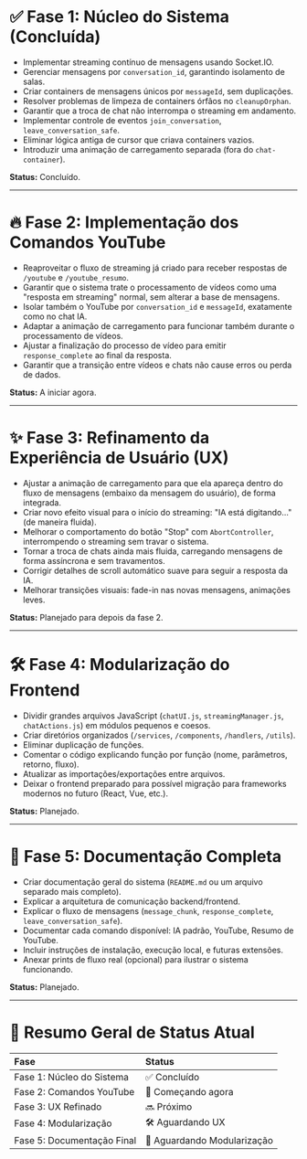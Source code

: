 # ✅ Fase 1: Núcleo do Sistema (Concluída)

- Implementar streaming contínuo de mensagens usando Socket.IO.
- Gerenciar mensagens por `conversation_id`, garantindo isolamento de salas.
- Criar containers de mensagens únicos por `messageId`, sem duplicações.
- Resolver problemas de limpeza de containers órfãos no `cleanupOrphan`.
- Garantir que a troca de chat não interrompa o streaming em andamento.
- Implementar controle de eventos `join_conversation`, `leave_conversation_safe`.
- Eliminar lógica antiga de cursor que criava containers vazios.
- Introduzir uma animação de carregamento separada (fora do `chat-container`).

**Status:** Concluído.

---

# 🔥 Fase 2: Implementação dos Comandos YouTube

- Reaproveitar o fluxo de streaming já criado para receber respostas de `/youtube` e `/youtube_resumo`.
- Garantir que o sistema trate o processamento de vídeos como uma "resposta em streaming" normal, sem alterar a base de mensagens.
- Isolar também o YouTube por `conversation_id` e `messageId`, exatamente como no chat IA.
- Adaptar a animação de carregamento para funcionar também durante o processamento de vídeos.
- Ajustar a finalização do processo de vídeo para emitir `response_complete` ao final da resposta.
- Garantir que a transição entre vídeos e chats não cause erros ou perda de dados.

**Status:** A iniciar agora.

---

# ✨ Fase 3: Refinamento da Experiência de Usuário (UX)

- Ajustar a animação de carregamento para que ela apareça dentro do fluxo de mensagens (embaixo da mensagem do usuário), de forma integrada.
- Criar novo efeito visual para o início do streaming: "IA está digitando..." (de maneira fluida).
- Melhorar o comportamento do botão "Stop" com `AbortController`, interrompendo o streaming sem travar o sistema.
- Tornar a troca de chats ainda mais fluida, carregando mensagens de forma assíncrona e sem travamentos.
- Corrigir detalhes de scroll automático suave para seguir a resposta da IA.
- Melhorar transições visuais: fade-in nas novas mensagens, animações leves.

**Status:** Planejado para depois da fase 2.

---

# 🛠️ Fase 4: Modularização do Frontend

- Dividir grandes arquivos JavaScript (`chatUI.js`, `streamingManager.js`, `chatActions.js`) em módulos pequenos e coesos.
- Criar diretórios organizados (`/services`, `/components`, `/handlers`, `/utils`).
- Eliminar duplicação de funções.
- Comentar o código explicando função por função (nome, parâmetros, retorno, fluxo).
- Atualizar as importações/exportações entre arquivos.
- Deixar o frontend preparado para possível migração para frameworks modernos no futuro (React, Vue, etc.).

**Status:** Planejado.

---

# 📄 Fase 5: Documentação Completa

- Criar documentação geral do sistema (`README.md` ou um arquivo separado mais completo).
- Explicar a arquitetura de comunicação backend/frontend.
- Explicar o fluxo de mensagens (`message_chunk`, `response_complete`, `leave_conversation_safe`).
- Documentar cada comando disponível: IA padrão, YouTube, Resumo de YouTube.
- Incluir instruções de instalação, execução local, e futuras extensões.
- Anexar prints de fluxo real (opcional) para ilustrar o sistema funcionando.

**Status:** Planejado.

---

# 📌 Resumo Geral de Status Atual

| Fase | Status |
|:---|:---|
| Fase 1: Núcleo do Sistema | ✅ Concluído |
| Fase 2: Comandos YouTube | 🚀 Começando agora |
| Fase 3: UX Refinado | 🔜 Próximo |
| Fase 4: Modularização | 🛠️ Aguardando UX |
| Fase 5: Documentação Final | 📄 Aguardando Modularização |